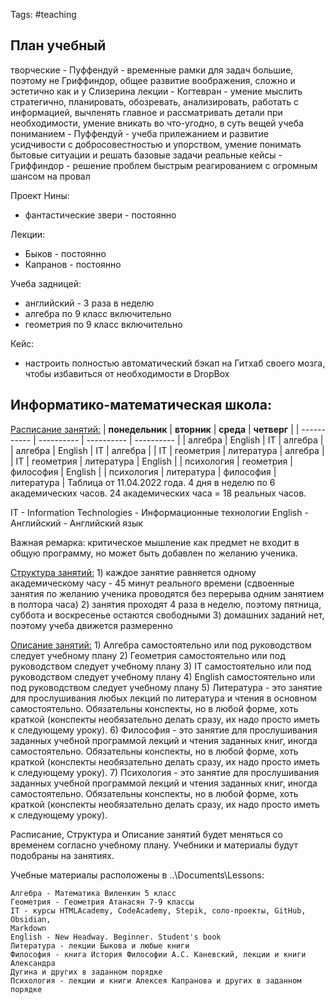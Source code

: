 Tags: #teaching 

## План учебный 
творческие - Пуффендуй - временные рамки для задач большие, поэтому не Гриффиндор, общее развитие воображения, сложно и эстетично как и у Слизерина
лекции - Когтевран - умение мыслить стратегично, планировать, обозревать, анализировать, работать с информацией, вычленять главное и рассматривать детали при необходимости, умение вникать во что-угодно, в суть вещей
учеба пониманием - Пуффендуй - учеба прилежанием и развитие усидчивости с добросовестностью и упорством, умение понимать бытовые ситуации и решать базовые задачи
реальные кейсы - Гриффиндор - решение проблем быстрым реагированием с огромным шансом на провал


Проект Нины:
- фантастические звери - постоянно

Лекции:
- Быков - постоянно
- Капранов - постоянно

Учеба задницей:
- английский - 3 раза в неделю
- алгебра по 9 класс включительно
- геометрия по 9 класс включительно

Кейс:
- настроить полностью автоматический бэкап на Гитхаб своего мозга, чтобы избавиться от необходимости в DropBox

## Информатико-математическая школа:

<u>Расписание занятий:</u>
| **понедельник** | **вторник**    | **среда**      | **четверг**    |
| ----------- | ---------- | ---------- | ---------- |
| алгебра     | English    | IT         | алгебра    |
| алгебра     | English    | IT         | алгебра    |
| IT          | геометрия  | литература | алгебра    |
| IT          | геометрия  | литература | English    |
| психология  | геометрия  | философия  | English    |
| психология  | литература | философия  | литература |
Таблица от 11.04.2022 года.
4 дня в неделю по 6 академических часов. 24 академических часа = 18 реальных часов.

IT - Information Technologies - Информационные технологии
English - Английский - Английский язык

Важная ремарка: критическое мышление как предмет не входит в общую программу, но может быть добавлен по желанию ученика.

<u>Структура занятий:</u>
	1) каждое занятие равняется одному академическому часу - 45 минут реального времени (сдвоенные занятия по желанию ученика проводятся без перерыва одним занятием в полтора часа)
	2) занятия проходят 4 раза в неделю, поэтому пятница, суббота и воскресенье остаются свободными
	3) домашних заданий нет, поэтому учеба движется размеренно

<u>Описание занятий:</u>
	1) Алгебра самостоятельно или под руководством следует учебному плану
	2) Геометрия самостоятельно или под руководством следует учебному плану
	3) IT самостоятельно или под руководством следует учебному плану
	4) English самостоятельно или под руководством следует учебному плану
	5) Литература - это занятие для прослушивания любых лекций по литература и чтения в основном самостоятельно. Обязательны конспекты, но в любой форме, хоть краткой (конспекты необязательно делать сразу, их надо просто иметь к следующему уроку).
	6) Философия - это занятие для прослушивания заданных учебной программой лекций и чтения заданных книг, иногда самостоятельно. Обязательны конспекты, но в любой форме, хоть краткой (конспекты необязательно делать сразу, их надо просто иметь к следующему уроку).
	7) Психология - это занятие для прослушивания заданных учебной программой лекций и чтения заданных книг, иногда самостоятельно. Обязательны конспекты, но в любой форме, хоть краткой (конспекты необязательно делать сразу, их надо просто иметь к следующему уроку).

Расписание, Структура и Описание занятий будет меняться со временем согласно учебному плану.
Учебники и материалы будут подобраны на занятиях.

Учебные материалы расположены в ..\Documents\Lessons:

	Алгебра - Математика Виленкин 5 класс
	Геометрия - Геометрия Атанасян 7-9 классы
	IT - курсы HTMLAcademy, CodeAcademy, Stepik, соло-проекты, GitHub, Obsidian, 
    Markdown
	English - New Headway. Beginner. Student's book
	Литература - лекции Быкова и любые книги
	Философия - книга История Философии А.С. Каневский, лекции и книги Александра 
    Дугина и других в заданном порядке
	Психология - лекции и книги Алексея Капранова и других в заданном порядке